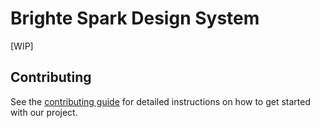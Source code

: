 # Brighte Spark Design System

[WIP]

## Contributing

See the
[contributing guide](https://github.com/brighte-labs/spark-web/blob/main/CONTRIBUTING.md)
for detailed instructions on how to get started with our project.
